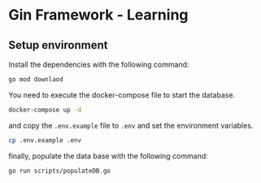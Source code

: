 # Gin Framework - Learning

## Setup environment

Install the dependencies with the following command:

```bash
go mod downlaod
```

You need to execute the docker-compose file to start the database.

```bash
docker-compose up -d
```

and copy the `.env.example` file to `.env` and set the environment variables.

```bash
cp .env.example .env
```

finally, populate the data base with the following command:

```bash
go run scripts/populateDB.go
```
